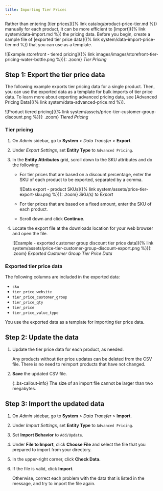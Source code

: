 ```yaml
---
title: Importing Tier Prices
---
```


Rather than entering [tier prices]({% link catalog/product-price-tier.md %}) manually for each product, it can be more efficient to [import]({% link system/data-import.md %}) the pricing data. Before you begin, create a sample file of [exported tier price data]({% link system/data-import-price-tier.md %}) that you can use as a template.

![Example storefront - tiered pricing]({% link images/images/storefront-tier-pricing-water-bottle.png %}){: .zoom}
_Tier Pricing_

## Step 1: Export the tier price data

The following example exports tier pricing data for a single product. Then, you can use the exported data as a template for bulk imports of tier price data. To learn more about exporting advanced pricing data, see [Advanced Pricing Data]({% link system/data-advanced-price.md %}).

![Product tiered pricing]({% link system/assets/price-tier-customer-group-discount.png %}){: .zoom}
_Tiered Pricing_

### Tier pricing

1. On _Admin_ sidebar, go to  **System** > _Data Transfer_ > **Export**.

1. Under _Export Settings_, set **Entity Type** to `Advanced Pricing`.

1. In the **Entity Attributes** grid, scroll down to the SKU attributes and do the following:

    - For tier prices that are based on a discount percentage, enter the SKU of each product to be exported, separated by a comma.

        ![Data export - product SKUs]({% link system/assets/price-tier-export-sku.png %}){: .zoom}
        _SKU(s) to Export_

    - For tier prices that are based on a fixed amount, enter the SKU of each product.

    - Scroll down and click **Continue**.

1. Locate the export file at the downloads location for your web browser and open the file.

    ![Example - exported customer group discount tier price data]({% link system/assets/price-tier-customer-group-discount-export.png %}){: .zoom}
    _Exported Customer Group Tier Price Data_

### Exported tier price data

The following columns are included in the exported data:

- `sku`
- `tier_price_website`
- `tier_price_customer_group`
- `tier_price_qty`
- `tier_price`
- `tier_price_value_type`

You use the exported data as a template for importing tier price data.

## Step 2: Update the data

1. Update the tier price data for each product, as needed.

    Any products without tier price updates can be deleted from the CSV file. There is no need to reimport products that have not changed.

1. **Save** the updated CSV file.

    {:.bs-callout-info}
    The size of an import file cannot be larger than two megabytes.

## Step 3: Import the updated data

1. On _Admin_ sidebar, go to **System** > _Data Transfer_ > **Import**.

1. Under _Import Settings_, set **Entity Type** to `Advanced Pricing`.

1. Set **Import Behavior** to `Add/Update`.

1. Under **File to Import**, click **Choose File** and select the file that you prepared to import from your directory.

1. In the upper-right corner, click **Check Data**.

1. If the file is valid, click **Import**.

   Otherwise, correct each problem with the data that is listed in the message, and try to import the file again.
